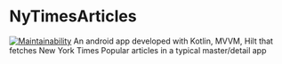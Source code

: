 # NyTimesArticles
[![Maintainability](https://api.codeclimate.com/v1/badges/ad92663572bb83038a92/maintainability)](https://codeclimate.com/github/meshnesh/NyTimesArticles/maintainability)
An android app developed with Kotlin, MVVM, Hilt that fetches New York Times Popular articles in a typical master/detail app
